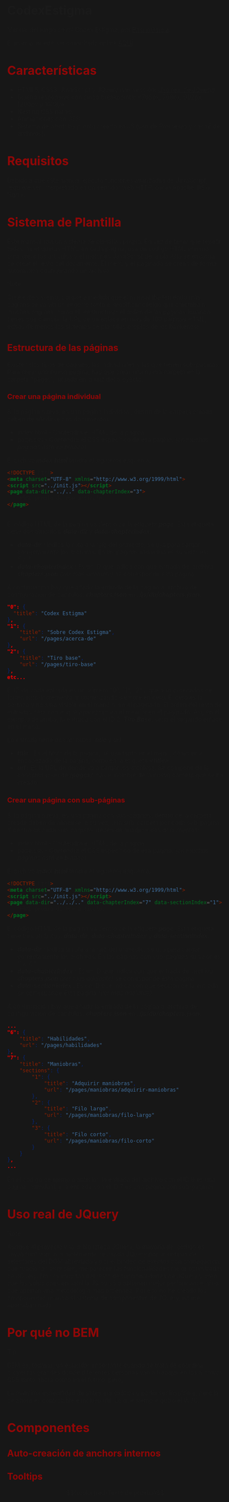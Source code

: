 <style>
    :root{
        /* colores */
        --background: #171717;
        --title: #910707
    }
    html, body {
        background-color: var(--background);
    }
</style>
# CodexEstigma
Manual del juego de rol Codex Estigma, por [BasilioGarcia](https://x.com/_BasilioGarcia_).

El manual puede ser consultado online [AQUÍ](https://basiliogarcia.github.io/CodexEstigma/).

# <span style="color:var(--title)">Características</span>

- HTML5, CSS3, JavaScript y JQuery (ver sección: [Uso real de JQuery](#uso-real-de-jquery))
- Diseño responsive con cinco breakpoints: <768px, 768px, 992px, 1200px y 1638px.
- Nesting CSS nativo.
- Animaciones con CSS.
- Sistema de plantillas propio creado en JS (uso de Promesas y caché de archivos).

# <span style="color:var(--title)">Requisitos</span>
Debido a que este manual ejecuta funciones avanzadas de JavaScript, requiere ser interpretado en un servidor web HTTP,
como Apache, IIS o Ngnix.

# <span style="color:var(--title)">Sistema de Plantilla</span>
Este manual usa un sistema de plantillas propio. En vez de tener que repetir todas las etiquetas HTML en cada página,
usa un código HTML mínimo para crear los artículos y el motor en JavaScript de la plantilla se encarga de crear el
resto del documento. El menú y el paginado se crean de forma automática configurando un archivo.

> [!NOTE]
> Creé este sistema, porque a medida que el manual iba teniéndo más páginas se volvía un engorro tanto el modificar código
que afectaba a muchas páginas, como el reestructurar el orden de las páginas (cuando tienes que cambiar la URL
de un enlace en más de 100 páginas HTML, echas de menos los sistemas de plantillas propios de los backends).

## <span style="color:var(--title)">Estructura de las páginas</span>
Existen dos tipos de páginas, las individuales y las que tienen sub-páginas.
Para crear una nueva página, hay que crear una nueva carpeta en la carpeta "pages", situada en la raíz del proyecto.

### <span style="color:var(--title)">Crear una página individual</span>
Si la página nueva, es una página individual, dentro de la carpeta creada deben de añadirse dos documentos:
- index.html - Contendrá el HTML de la página.
- page.css - Contendrá el CSS específico de esa página. _(en muchas páginas está en blanco)_

El archivo **_index.html_** tendrá el siguiente esquema:
```HTML
<!DOCTYPE html>
<meta charset="UTF-8" xmlns="http://www.w3.org/1999/html">
<script src="../init.js"></script>
<page data-dir="../.." data-chapterIndex="3">
    HTML propio de ese artículo.
</page>
    
```
El código HTML de la página va dentro de la etiqueta **_page_**. Esta etiqueta tiene dos atributos: **_data-dir_** 
y **_data-chapterIndex_**.

- **_data-dir_** : Indica la ruta a la raíz del proyecto, se usa para cargar correctamente los archivos. En las páginas
individuales su valor es: _"../.."_
- **_data-chapterIndex_** : Es un ID que indica con que entrada del archivo **_chapters.json_** _(ver más adelante)_ se
corresponde ésta página. 

A continuación hay que añadir la entrada de la página al archivo de configuración de capítulos: **_chapters.json_** en
**_./js/db/chapters.json_**:
```JSON
"0": {
  "title": "Codex Estigma"
},
"1": {
    "title": "Sobre Codex Estigma",
    "url": "/pages/acerca-de"
},
"2": {
    "title": "Tiro base",
    "url": "/pages/tiro-base"
},
etc...
```
El ID de cada entrada es un número "0", "1", "2"... que van ordenados de forma auto-incremental y comenzando siempre en
cero. El cero es la portada y no será visible en el menú ni en el paginado. El orden del resto de entradas será con el
que aparezcan en el menú y en el paginado. Así, en el ejemplo de arriba, la entrada con el ID 2, **_Tiro Base_**, sería el
segundo enlace en el menú.

La entrada tiene dos atributos: **_title_** y **_url_**.
- **_title_** : Es el título de la página, se usa tanto en el menú, como en el encabezado de la página, como en la
etiqueta **_&lt;title&gt;_**
- **_url_** : Es la URL de donde va a cargar los archivos. Se compone de la concatenación de **_/pages/_** más el nombre de
la nueva carpeta que se ha creado.

### <span style="color:var(--title)">Crear una página con sub-páginas</span>
Si la página nueva, es una página con sub-páginas, dentro de la carpeta creada deben de añadirse, a su vez, una 
sub-carpeta por cada sub-página. Y dentro de cada sub-carpeta, deben de añadirse dos documentos:

- index.html - Contendrá el HTML de la página.
- page.css - Contendrá el CSS específico de esa página. _(en muchas páginas está en blanco)_

El archivo **_index.html_** tendrá el siguiente esquema:
```HTML
<!DOCTYPE html>
<meta charset="UTF-8" xmlns="http://www.w3.org/1999/html">
<script src="../init.js"></script>
<page data-dir="../../.." data-chapterIndex="7" data-sectionIndex="1">
    HTML propio de ese artículo.
</page>
```
El código HTML de la página va dentro de la etiqueta **_page_**. Esta etiqueta tiene tres atributos: **_data-dir_**, 
**_data-chapterIndex_** y **_data-sectionIndex_**.

- **_data-dir_** : Indica la ruta a la raíz del proyecto, se usa para cargar correctamente los archivos. En las páginas
  con sub-páginas su valor es: _"../../.."_
- **_data-chapterIndex_** : Es un ID que indica con que entrada del archivo **_chapters.json_** _(ver más adelante)_ se
corresponde ésta página.
- **_data-sectionIndex_** : Es un ID que indica con que sección de la entrada se corresponde ésta página _(ver más adelante)_.

A continuación hay que añadir la entrada de la página al archivo de configuración de capítulos: **_chapters.json_** en
**_./js/db/chapters.json_**:
```JSON
...
"6": {
    "title": "Habilidades",
    "url": "/pages/habilidades"
},
"7": {
    "title": "Maniobras",
    "sections": {
        "1": {
            "title": "Adquirir maniobras",
            "url": "/pages/maniobras/adquirir-maniobras"
        },
        "2": {
            "title": "Filo largo",
            "url": "/pages/maniobras/filo-largo"
        },
        "3": {
            "title": "Filo corto",
            "url": "/pages/maniobras/filo-corto"
        }
    }
},
...
```
En el código de ejemplo anterior, la entrada del archivo con el ID 6 es una página individual, y la entrada con el ID 7
es una página con sub-páginas. 



<a name="uso-real-JQuery"></a>
# <span style="color:var(--title)">Uso real de JQuery</span>
>[!NOTE]
> Aunque el proyecto usa la biblioteca JQuery, la mayoría del código es JavaScript vanilla, simplemente he usado JQuery 
por la sintaxis de selectores del DOM abreviada y por el bindeo de eventos con propagación, que funcionan muy bien, 
me parecen las funcionalidades mejor optimizadas de JQuery. No soy muy fan del resto de funcionalidades de JQuery y creo
que las soluciones en vainilla JS no sólo obtienen mejor performance, sino que aportan una metodología más ordenada. 
Por eso no he creado los componentes usando el sistema de componentes de JQuery, no me aportaban nada.

# <span style="color:var(--title)">Por qué no BEM</span>
> [!TIP]
> BEM es, todavía, un estándar importante cuando se trata de coordinar proyectos grandes donde diferentes personas van
a trabajar en los archivos CSS tanto ahora como en el futuro, pero, 

La malísima especifidad de antes era caótica y podía ser insufrible, pero la de ahora es controlable e incluso útil. 
Lo que siempre quiso el W3C.

# <span style="color:var(--title)">Componentes</span>

## <span style="color:var(--title)">Auto-creación de anchors internos</span>
## <span style="color:var(--title)">Tooltips</span>

$${\color{red}Texto de prueba}$$